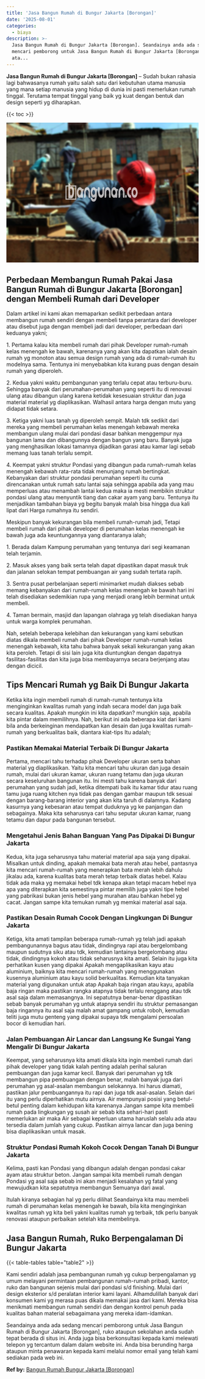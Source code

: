 ```yaml
---
title: 'Jasa Bangun Rumah di Bungur Jakarta [Borongan]'
date: '2025-08-01'
categories:
  - biaya
description: >-
  Jasa Bangun Rumah di Bungur Jakarta [Borongan]. Seandainya anda ada sedang
  mencari pemborong untuk Jasa Bangun Rumah di Bungur Jakarta [Borongan], ruko
  ata...
---
```


**Jasa Bangun Rumah di Bungur Jakarta \[Borongan\]** – Sudah bukan rahasia lagi bahwasanya rumah yaitu salah satu dari kebutuhan utama manusia yang mana setiap manusia yang hidup di dunia ini pasti memerlukan rumah tinggal. Terutama tempat tinggal yang baik yg kuat dengan bentuk dan design seperti yg diharapkan.

{{< toc >}}

![Jasa Bangun Rumah di Bungur Jakarta [Borongan]](/images/borong-bangunan-10.png)

## Perbedaan Membangun Rumah Pakai Jasa Bangun Rumah di Bungur Jakarta \[Borongan\] dengan Membeli Rumah dari Developer

Dalam artikel ini kami akan memaparkan sedikit perbedaan antara membangun rumah sendiri dengan membeli tanpa perantara dari developer atau disebut juga dengan membeli jadi dari developer, perbedaan dari keduanya yakni;

1\. Pertama kalau kita membeli rumah dari pihak Developer rumah-rumah kelas menengah ke bawah, karenanya yang akan kita dapatkan ialah desain rumah yg monoton atau semua design rumah yang ada di rumah-rumah itu modelnya sama. Tentunya ini menyebabkan kita kurang puas dengan desain rumah yang diperoleh.

2\. Kedua yakni waktu pembangunan yang terlalu cepat atau terburu-buru. Sehingga banyak dari perumahan-perumahan yang seperti itu di renovasi ulang atau dibangun ulang karena ketidak kesesuaian struktur dan juga material material yg diaplikasikan. Walhasil antara harga dengan mutu yang didapat tidak setara.

3\. Ketiga yakni luas tanah yg diperoleh sempit. Malah tdk sedikit dari mereka yang membeli perumahan kelas menengah kebawah mereka membangun ulang mulai dari pondasi dasar bahkan menggempur nya bangunan lama dan dibangunnya dengan bangun yang baru. Banyak juga yang menghasilkan lokasi tamannya dijadikan garasi atau kamar lagi sebab memang luas tanah terlalu sempit.

4\. Keempat yakni struktur Pondasi yang dibangun pada rumah-rumah kelas menengah kebawah rata-rata tidak menunjang rumah bertingkat. Kebanyakan dari struktur pondasi perumahan seperti itu cuma direncanakan untuk rumah satu lantai saja sehingga apabila ada yang mau memperluas atau menambah lantai kedua maka ia mesti membikin struktur pondasi ulang atau menyuntik tiang dan cakar ayam yang baru. Tentunya itu menjadikan tambahan biaya yg begitu banyak malah bisa hingga dua kali lipat dari Harga rumahnya itu sendiri.

Meskipun banyak kekurangan bila membeli rumah-rumah jadi, Tetapi membeli rumah dari pihak developer di perumahan kelas menengah ke bawah juga ada keuntungannya yang diantaranya ialah;

1\. Berada dalam Kampung perumahan yang tentunya dari segi keamanan telah terjamin.

2\. Masuk akses yang baik serta telah dapat dipastikan dapat masuk truk dan jalanan selokan tempat pembuangan air yang sudah tertata rapih.

3\. Sentra pusat perbelanjaan seperti minimarket mudah diakses sebab memang kebanyakan dari rumah-rumah kelas menengah ke bawah hari ini telah disediakan sedemikian rupa yang menjadi orang lebih berminat untuk membeli.

4\. Taman bermain, masjid dan lapangan olahraga yg telah disediakan hanya untuk warga komplek perumahan.

Nah, setelah beberapa kelebihan dan kekurangan yang kami sebutkan diatas dikala membeli rumah dari pihak Developer rumah-rumah kelas menengah kebawah, kita tahu bahwa banyak sekali kekurangan yang akan kita peroleh. Tetapi di sisi lain juga kita diuntungkan dengan dapatnya fasilitas-fasilitas dan kita juga bisa membayarnya secara berjenjang atau dengan dicicil.

## Tips Mencari Rumah yg Baik Di Bungur Jakarta

Ketika kita ingin membeli rumah di rumah-rumah tentunya kita menginginkan kwalitas rumah yang indah secara model dan juga baik secara kualitas. Apakah mungkin ini kita dapatkan? mungkin saja, apabila kita pintar dalam memilihnya. Nah, berikut ini ada beberapa kiat dari kami bila anda berkeinginan mendapatkan kan desain dan juga kwalitas rumah-rumah yang berkualitas baik, diantara kiat-tips Itu adalah;

### Pastikan Memakai Material Terbaik Di Bungur Jakarta

Pertama, mencari tahu terhadap pihak Developer ukuran serta bahan material yg diaplikasikan. Yaitu kita mencari tahu ukuran dan juga desain rumah, mulai dari ukuran kamar, ukuran ruang tetamu dan juga ukuran secara keseluruhan bangunan itu. Ini mesti tahu karena banyak dari perumahan yang sudah jadi, ketika ditempati baik itu kamar tidur atau ruang tamu juga ruang kitchen nya tidak pas dengan gambar maupun tdk sesuai dengan barang-barang interior yang akan kita taruh di dalamnya. Kadang kasurnya yang kebesaran atau tempat duduknya yg ke panjangan dan sebagainya. Maka kita seharusnya cari tahu seputar ukuran kamar, ruang tetamu dan dapur pada bangunan tersebut.

### Mengetahui Jenis Bahan Banguan Yang Pas Dipakai Di Bungur Jakarta

Kedua, kita juga seharusnya tahu material material apa saja yang dipakai. Misalkan untuk dinding, apakah memakai bata merah atau hebel, pantasnya kita mencari rumah-rumah yang menerapkan bata merah lebih dahulu jikalau ada, karena kualitas bata merah tetap terbaik diatas hebel. Kalau tidak ada maka yg memakai hebel tdk kenapa akan tetapi macam hebel nya apa yang diterapkan kita semestinya pintar memilih juga yakni tipe hebel yang pabrikasi bukan jenis hebel yang murahan atau bahkan hebel yg cacat. Jangan sampe kita temukan rumah yg memkai material asal saja.

### Pastikan Desain Rumah Cocok Dengan Lingkungan Di Bungur Jakarta

Ketiga, kita amati tampilan beberapa rumah-rumah yg telah jadi apakah pembangunannya bagus atau tidak, dindingnya rapi atau bergelombang maupun sudutnya siku atau tdk, kemudian lantainya bergelombang atau tidak, dindingnya kokoh atau tidak seharusnya kita amati. Selain itu juga kita perhatikan kusen yang dipakai Apakah mengaplikasikan kayu atau aluminium, baiknya kita mencari rumah-rumah yang menggunakan kusennya aluminium atau kayu solid berkualitas. Kemudian kita tanyakan material yang digunakan untuk atap Apakah baja ringan atau kayu, apabila baja ringan maka pastikan rangka atapnya tidak terlalu renggang atau tdk asal saja dalam memasangnya. Ini sepatutnya benar-benar dipastikan sebab banyak perumahan yg untuk atapnya sendiri itu struktur pemasangan baja ringannya itu asal saja malah amat gampang untuk roboh, kemudian teliti juga mutu genteng yang dipakai supaya tdk mengalami persoalan bocor di kemudian hari.

### Jalan Pembuangan Air Lancar dan Langsung Ke Sungai Yang Mengalir Di Bungur Jakarta

Keempat, yang seharusnya kita amati dikala kita ingin membeli rumah dari pihak developer yang tidak kalah penting adalah perihal saluran pembuangan dan juga kamar kecil. Banyak dari perumahan yg tdk membangun pipa pembuangan dengan benar, malah banyak juga dari perumahan yg asal-asalan membangun selokannya. Ini harus diamati, pastikan jalur pembuangannya itu rapi dan juga tdk asal-asalan. Selain dari itu yang perlu diperhatikan mutu airnya. Air mempunyai posisi yang betul-betul penting dalam kehidupan kita karenanya Jangan sampe kita membeli rumah pada lingkungan yg susah air sebab kita sehari-hari pasti memerlukan air maka Air sebagai keperluan utama haruslah selalu ada atau tersedia dalam jumlah yang cukup. Pastikan airnya lancar dan juga bening bisa diaplikasikan untuk masak.

### Struktur Pondasi Rumah Kokoh Cocok Dengan Tanah Di Bungur Jakarta

Kelima, pasti kan Pondasi yang dibangun adalah dengan pondasi cakar ayam atau struktur beton. Jangan sampai kita membeli rumah dengan Pondasi yg asal saja sebab ini akan menjadi kesalahan yg fatal yang mewujudkan kita sepatutnya membangun Semuanya dari awal.

Itulah kiranya sebagian hal yg perlu dilihat Seandainya kita mau membeli rumah di perumahan kelas menengah ke bawah, bila kita menginginkan kwalitas rumah yg kita beli yakni kualitas rumah yg terbaik, tdk perlu banyak renovasi ataupun perbaikan setelah kita membelinya.

## Jasa Bangun Rumah, Ruko Berpengalaman Di Bungur Jakarta

{{< table-tables table="table2" >}}

Kami sendiri adalah jasa pembangunan rumah yg cukup berpengalaman yg umum melayani permintaan pembangunan rumah-rumah pribadi, kantor, ruko dan bangunan sejenis mulai dari pondasi s/d finishing. Mulai dari design eksterior s/d peralatan interior kami layani. Alhamdulillah banyak dari konsumen kami yg merasa puas dikala memakai jasa dari kami. Mereka bisa menikmati membangun rumah sendiri dan dengan kontrol penuh pada kualitas bahan material sebagaimana yang mereka idam-idamkan.

Seandainya anda ada sedang mencari pemborong untuk Jasa Bangun Rumah di Bungur Jakarta \[Borongan\], ruko ataupun sekolahan anda sudah tepat berada di situs ini. Anda juga bisa berkonsultasi kepada kami melewati telepon yg tercantum dalam dalam website ini. Anda bisa berunding harga ataupun minta penawaran kepada kami melalui nomor email yang telah kami sediakan pada web ini.

**Ref by:** [Bangun Rumah Bungur Jakarta [Borongan]](https://id.wikipedia.org/wiki/Bangun)

